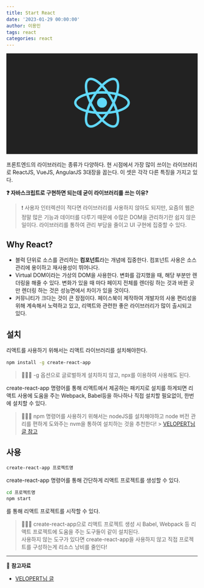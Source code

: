 ```yaml
---
title: Start React
date: '2023-01-29 00:00:00'
author: 이용민
tags: react
categories: react
---
```


![react-logo.png](react-logo.png)

프론트엔드의 라이브러리는 종류가 다양하다. 현 시점에서 가장 많이 쓰이는 라이브러리로 ReactJS, VueJS, AngularJS 3대장을 꼽는다. 이 셋은 각각 다른 특징을 가지고 있다.

**❓ 자바스크립트로 구현하면 되는데 굳이 라이브러리를 쓰는 이유?**

> ❗️ 사용자 인터렉션이 적다면 라이브러리를 사용하지 않아도 되지만, 요즘의 웹은 정말 많은 기능과 데이터를 다루기 때문에 수많은 DOM을 관리하기란 쉽지 않은 일이다. 라이브러리를 통하여 관리 부담을 줄이고 UI 구현에 집중할 수 있다.

## Why React?

- 블럭 단위로 소스를 관리하는 **컴포넌트**라는 개념에 집중한다. 컴포넌트 사용은 소스 관리에 용이하고 재사용성이 뛰어나다.
- Virtual DOM이라는 가상의 DOM을 사용한다. 변화를 감지했을 때, 해당 부분만 렌더링을 해줄 수 있다. 변화가 있을 때 마다 페이지 전체를 렌더링 하는 것과 바뀐 곳만 렌더링 하는 것은 성능면에서 차이가 있을 것이다.
- 커뮤니티가 크다는 것이 큰 장점이다. 페이스북이 제작하여 개발자의 사용 편리성을 위해 계속해서 노력하고 있고, 리액트와 관련한 좋은 라이브러리가 많이 출시되고 있다.

## 설치

리액트를 사용하기 위해서는 리액트 라이브러리를 설치해야한다.

```bash
npm install -g create-react-app
```
> 🙋🏻‍♂️ -g 옵션으로 글로벌하게 설치하지 않고, npx를 이용하여 사용해도 된다.

create-react-app 명령어를 통해 리액트에서 제공하는 패키지로 설치를 하게되면 리액트 사용에 도움을 주는 Webpack, Babel등을 하나하나 직접 설치할 필요없이, 한번에 설치할 수 있다.

> 🙋🏻‍♂️ npm 명령어를 사용하기 위해서는 nodeJS를 설치해야하고 node 버전 관리를 편하게 도와주는 nvm을 통하여 설치하는 것을 추천한다! > [VELOPERT님 글 참고](https://velopert.com/3621)

## 사용

```bash
create-react-app 프로젝트명
```

create-react-app 명령어를 통해 간단하게 리액트 프로젝트를 생성할 수 있다.

```bash
cd 프로젝트명
npm start
```

를 통해 리액트 프로젝트를 시작할 수 있다.

> 🙋🏻‍♂️ create-react-app으로 리액트 프로젝트 생성 시 Babel, Webpack 등 리액트 프로젝트에 도움을 주는 도구들이 같이 설치된다.  
> 사용하지 않는 도구가 있다면 create-react-app을 사용하지 않고 직접 프로젝트를 구성하는게 리소스 낭비를 줄인다!

---

📂 **참고자료**

- [VELOPERT님 글](https://velopert.com/3621)
